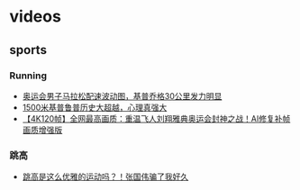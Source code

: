 # videos

## sports

### Running
- [奥运会男子马拉松配速波动图，基普乔格30公里发力明显](https://www.bilibili.com/video/BV1Wq4y1n7mb)
- [1500米基普鲁普历史大超越，心理真强大](https://www.bilibili.com/video/BV1W3411z7ZZ)
- [【4K120帧】全网最高画质：重温飞人刘翔雅典奥运会封神之战！AI修复补帧画质增强版](https://www.bilibili.com/video/BV1cL411H7QM)

### 跳高
- [跳高是这么优雅的运动吗？！张国伟骗了我好久](https://www.bilibili.com/video/BV12L411J7ed)
